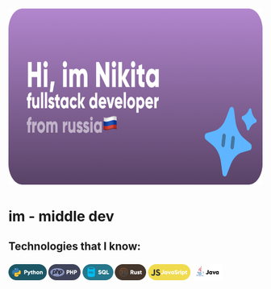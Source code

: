<h1 align="left"><img src="https://raw.githubusercontent.com/Faynot/Faynot/main/img/Frame%204%D1%8B%D0%B20.png" height="350"/></h1>
<h1 align="left">im - middle dev</h1>
<h2 align="left">Technologies that I know:</h2>
<h3><img src="https://raw.githubusercontent.com/Faynot/Faynot/main/img/python.png" height="32"/> <img src="https://raw.githubusercontent.com/Faynot/Faynot/main/img/php.png" height="32"/> <img src="https://raw.githubusercontent.com/Faynot/Faynot/main/img/sql.png" height="32"/> <img src="https://raw.githubusercontent.com/Faynot/Faynot/main/img/rust.png" height="32"/> <img src="https://raw.githubusercontent.com/Faynot/Faynot/main/img/js.png" height="32"/> <img src="https://raw.githubusercontent.com/Faynot/Faynot/main/img/java.png" height="32"/></h3>
